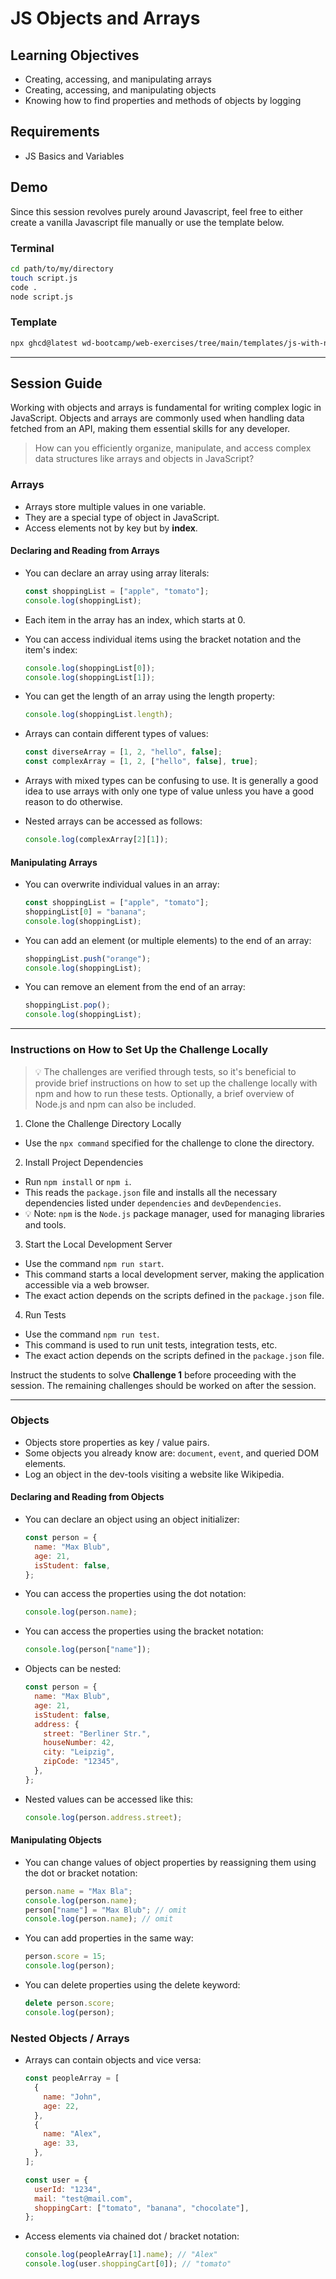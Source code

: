 # JS Objects and Arrays

## Learning Objectives

- Creating, accessing, and manipulating arrays
- Creating, accessing, and manipulating objects
- Knowing how to find properties and methods of objects by logging

## Requirements

- JS Basics and Variables

## Demo

Since this session revolves purely around Javascript, feel free to either create a vanilla Javascript file manually or use the template below.

### Terminal

```bash
cd path/to/my/directory
touch script.js
code .
node script.js
```

### Template

```bash
npx ghcd@latest wd-bootcamp/web-exercises/tree/main/templates/js-with-node my-app
```

---

## Session Guide

Working with objects and arrays is fundamental for writing complex logic in JavaScript. Objects and arrays are commonly used when handling data fetched from an API, making them essential skills for any developer.

> How can you efficiently organize, manipulate, and access complex data structures like arrays and objects in JavaScript?

### Arrays

- Arrays store multiple values in one variable.
- They are a special type of object in JavaScript.
- Access elements not by key but by **index**.

#### Declaring and Reading from Arrays

- You can declare an array using array literals:

  ```js
  const shoppingList = ["apple", "tomato"];
  console.log(shoppingList);
  ```

- Each item in the array has an index, which starts at 0.
- You can access individual items using the bracket notation and the item's index:

  ```js
  console.log(shoppingList[0]);
  console.log(shoppingList[1]);
  ```

- You can get the length of an array using the length property:

  ```js
  console.log(shoppingList.length);
  ```

- Arrays can contain different types of values:

  ```js
  const diverseArray = [1, 2, "hello", false];
  const complexArray = [1, 2, ["hello", false], true];
  ```

- Arrays with mixed types can be confusing to use. It is generally a good idea to use arrays with only one type of value unless you have a good reason to do otherwise.
- Nested arrays can be accessed as follows:

  ```js
  console.log(complexArray[2][1]);
  ```

#### Manipulating Arrays

- You can overwrite individual values in an array:

  ```js
  const shoppingList = ["apple", "tomato"];
  shoppingList[0] = "banana";
  console.log(shoppingList);
  ```

- You can add an element (or multiple elements) to the end of an array:

  ```js
  shoppingList.push("orange");
  console.log(shoppingList);
  ```

- You can remove an element from the end of an array:

  ```js
  shoppingList.pop();
  console.log(shoppingList);
  ```

---

### Instructions on How to Set Up the Challenge Locally

> 💡 The challenges are verified through tests, so it's beneficial to provide brief instructions on how to set up the challenge locally with npm and how to run these tests. Optionally, a brief overview of Node.js and npm can also be included.

1. Clone the Challenge Directory Locally

- Use the `npx command` specified for the challenge to clone the directory.

2. Install Project Dependencies

- Run `npm install` or `npm i`.
- This reads the `package.json` file and installs all the necessary dependencies listed under `dependencies` and `devDependencies`.
- 💡 Note: `npm` is the `Node.js` package manager, used for managing libraries and tools.

3. Start the Local Development Server

- Use the command `npm run start`.
- This command starts a local development server, making the application accessible via a web browser.
- The exact action depends on the scripts defined in the `package.json` file.

4. Run Tests

- Use the command `npm run test`.
- This command is used to run unit tests, integration tests, etc.
- The exact action depends on the scripts defined in the `package.json` file.

Instruct the students to solve **Challenge 1** before proceeding with the session. The remaining challenges should be worked on after the session.

---

### Objects

- Objects store properties as key / value pairs.
- Some objects you already know are: `document`, `event`, and queried DOM elements.
- Log an object in the dev-tools visiting a website like Wikipedia.

#### Declaring and Reading from Objects

- You can declare an object using an object initializer:

  ```js
  const person = {
    name: "Max Blub",
    age: 21,
    isStudent: false,
  };
  ```

- You can access the properties using the dot notation:

  ```js
  console.log(person.name);
  ```

- You can access the properties using the bracket notation:

  ```js
  console.log(person["name"]);
  ```

- Objects can be nested:

  ```js
  const person = {
    name: "Max Blub",
    age: 21,
    isStudent: false,
    address: {
      street: "Berliner Str.",
      houseNumber: 42,
      city: "Leipzig",
      zipCode: "12345",
    },
  };
  ```

- Nested values can be accessed like this:

  ```js
  console.log(person.address.street);
  ```

#### Manipulating Objects

- You can change values of object properties by reassigning them using the dot or bracket notation:

  ```js
  person.name = "Max Bla";
  console.log(person.name);
  person["name"] = "Max Blub"; // omit
  console.log(person.name); // omit
  ```

- You can add properties in the same way:

  ```js
  person.score = 15;
  console.log(person);
  ```

- You can delete properties using the delete keyword:

  ```js
  delete person.score;
  console.log(person);
  ```

### Nested Objects / Arrays

- Arrays can contain objects and vice versa:

  ```js
  const peopleArray = [
    {
      name: "John",
      age: 22,
    },
    {
      name: "Alex",
      age: 33,
    },
  ];
  ```

  ```js
  const user = {
    userId: "1234",
    mail: "test@mail.com",
    shoppingCart: ["tomato", "banana", "chocolate"],
  };
  ```

- Access elements via chained dot / bracket notation:

  ```js
  console.log(peopleArray[1].name); // "Alex"
  console.log(user.shoppingCart[0]); // "tomato"
  ```
